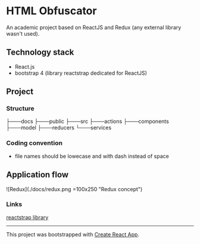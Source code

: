 # HTML Obfuscator

An academic project based on ReactJS and Redux (any external library wasn't used).

## Technology stack
- React.js
- bootstrap 4 (library reactstrap dedicated for ReactJS)

## Project
### Structure
├───docs
├───public
├───src
    ├───actions
    ├───components
    ├───model
    ├───reducers
    └───services

### Coding convention
- file names should be lowecase and with dash instead of space

## Application flow

![Redux](./docs/redux.png =100x250 "Redux concept")

### Links
[reactstrap library](https://reactstrap.github.io/components)

---
This project was bootstrapped with [Create React App](https://github.com/facebook/create-react-app).